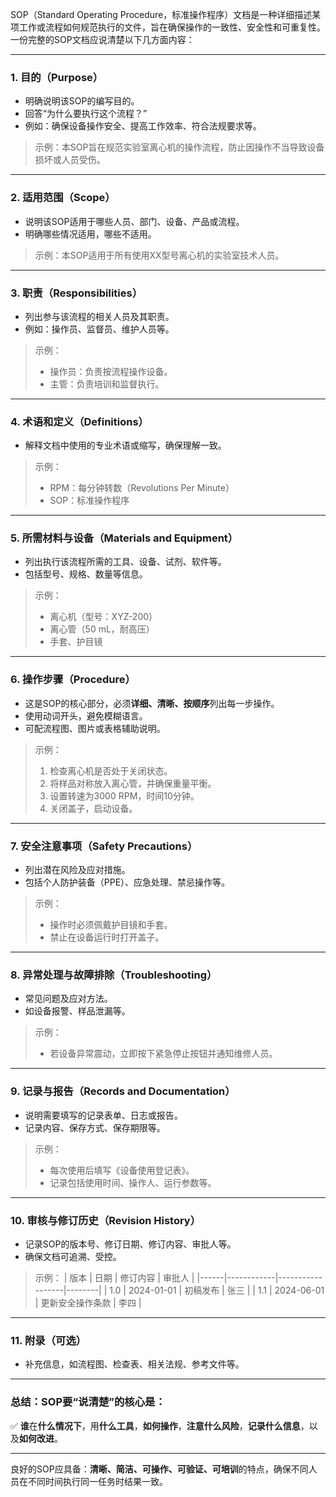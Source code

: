 SOP（Standard Operating Procedure，标准操作程序）文档是一种详细描述某项工作或流程如何规范执行的文件，旨在确保操作的一致性、安全性和可重复性。一份完整的SOP文档应说清楚以下几方面内容：

---

### 1. **目的（Purpose）**

- 明确说明该SOP的编写目的。
- 回答“为什么要执行这个流程？”
- 例如：确保设备操作安全、提高工作效率、符合法规要求等。

> 示例：本SOP旨在规范实验室离心机的操作流程，防止因操作不当导致设备损坏或人员受伤。

---

### 2. **适用范围（Scope）**

- 说明该SOP适用于哪些人员、部门、设备、产品或流程。
- 明确哪些情况适用，哪些不适用。

> 示例：本SOP适用于所有使用XX型号离心机的实验室技术人员。

---

### 3. **职责（Responsibilities）**

- 列出参与该流程的相关人员及其职责。
- 例如：操作员、监督员、维护人员等。

> 示例：
> - 操作员：负责按流程操作设备。
> - 主管：负责培训和监督执行。

---

### 4. **术语和定义（Definitions）**

- 解释文档中使用的专业术语或缩写，确保理解一致。

> 示例：
> - RPM：每分钟转数（Revolutions Per Minute）
> - SOP：标准操作程序

---

### 5. **所需材料与设备（Materials and Equipment）**

- 列出执行该流程所需的工具、设备、试剂、软件等。
- 包括型号、规格、数量等信息。

> 示例：
> - 离心机（型号：XYZ-200）
> - 离心管（50 mL，耐高压）
> - 手套、护目镜

---

### 6. **操作步骤（Procedure）**

- 这是SOP的核心部分，必须**详细、清晰、按顺序**列出每一步操作。
- 使用动词开头，避免模糊语言。
- 可配流程图、图片或表格辅助说明。

> 示例：
> 1. 检查离心机是否处于关闭状态。
> 2. 将样品对称放入离心管，并确保重量平衡。
> 3. 设置转速为3000 RPM，时间10分钟。
> 4. 关闭盖子，启动设备。

---

### 7. **安全注意事项（Safety Precautions）**

- 列出潜在风险及应对措施。
- 包括个人防护装备（PPE）、应急处理、禁忌操作等。

> 示例：
> - 操作时必须佩戴护目镜和手套。
> - 禁止在设备运行时打开盖子。

---

### 8. **异常处理与故障排除（Troubleshooting）**

- 常见问题及应对方法。
- 如设备报警、样品泄漏等。

> 示例：
> - 若设备异常震动，立即按下紧急停止按钮并通知维修人员。

---

### 9. **记录与报告（Records and Documentation）**

- 说明需要填写的记录表单、日志或报告。
- 记录内容、保存方式、保存期限等。

> 示例：
> - 每次使用后填写《设备使用登记表》。
> - 记录包括使用时间、操作人、运行参数等。

---

### 10. **审核与修订历史（Revision History）**

- 记录SOP的版本号、修订日期、修订内容、审批人等。
- 确保文档可追溯、受控。

> 示例：
> | 版本 | 日期 | 修订内容 | 审批人 |
> |------|------------|------------------|--------|
> | 1.0 | 2024-01-01 | 初稿发布 | 张三 |
> | 1.1 | 2024-06-01 | 更新安全操作条款 | 李四 |

---

### 11. **附录（可选）**

- 补充信息，如流程图、检查表、相关法规、参考文件等。

---

### 总结：SOP要“说清楚”的核心是：

✅ **谁**在**什么情况下**，用**什么工具**，**如何操作**，**注意什么风险**，**记录什么信息**，以及**如何改进**。

---

良好的SOP应具备：**清晰、简洁、可操作、可验证、可培训**的特点，确保不同人员在不同时间执行同一任务时结果一致。